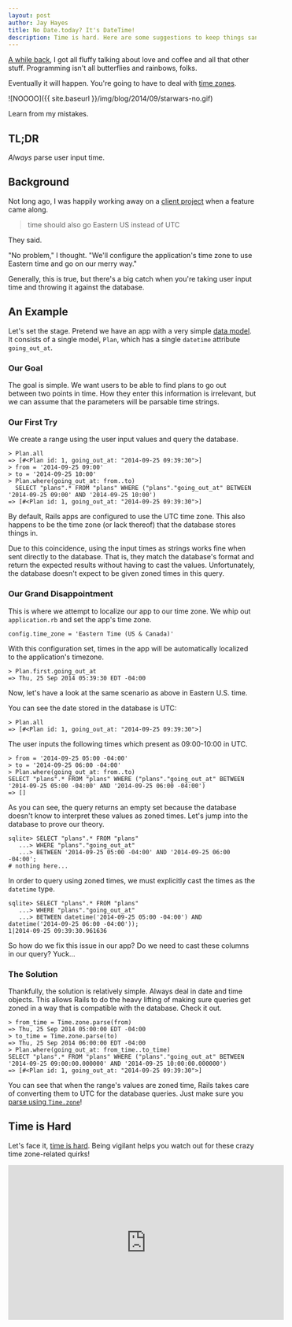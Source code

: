 ```yaml
---
layout: post
author: Jay Hayes
title: No Date.today? It's DateTime!
description: Time is hard. Here are some suggestions to keep things sane in Rails.
---
```


[A while back][swift-blog-post], I got all fluffy talking about love and coffee
and all that other stuff. Programming isn't all butterflies and rainbows,
folks.

Eventually it will happen. You're going to have to deal with [time zones][tz-wikipedia].

![NOOOO]({{ site.baseurl }}/img/blog/2014/09/starwars-no.gif)

Learn from my mistakes.

## TL;DR

_Always_ parse user input time.

## Background

Not long ago, I was happily working away on a [client project][we-develop] when
a feature came along.

> time should also go Eastern US instead of UTC

They said.

"No problem," I thought. "We'll configure the application's time zone to use
Eastern time and go on our merry way."

Generally, this is true, but there's a big catch when you're taking user input
time and throwing it against the database.

## An Example

Let's set the stage. Pretend we have an app with a very simple
[data model][data-model-wikipedia]. It consists of a single model, `Plan`,
which has a single `datetime` attribute `going_out_at`.

### Our Goal

The goal is simple. We want users to be able to find plans to go out between
two points in time. How they enter this information is irrelevant, but we can
assume that the parameters will be parsable time strings.

### Our First Try

We create a range using the user input values and query the database.

~~~
> Plan.all
=> [#<Plan id: 1, going_out_at: "2014-09-25 09:39:30">]
> from = '2014-09-25 09:00'
> to = '2014-09-25 10:00'
> Plan.where(going_out_at: from..to)
  SELECT "plans".* FROM "plans" WHERE ("plans"."going_out_at" BETWEEN '2014-09-25 09:00' AND '2014-09-25 10:00')
=> [#<Plan id: 1, going_out_at: "2014-09-25 09:39:30">]
~~~

By default, Rails apps are configured to use the UTC time zone. This also
happens to be the time zone (or lack thereof) that the database stores things in.

Due to this coincidence, using the input times as strings works fine when sent
directly to the database. That is, they match the database's format and return
the expected results without having to cast the values. Unfortunately, the
database doesn't expect to be given zoned times in this query.

### Our Grand Disappointment

This is where we attempt to localize our app to our time zone. We whip out
`application.rb` and set the app's time zone.

~~~
config.time_zone = 'Eastern Time (US & Canada)'
~~~

With this configuration set, times in the app will be automatically localized
to the application's timezone.

~~~
> Plan.first.going_out_at
=> Thu, 25 Sep 2014 05:39:30 EDT -04:00
~~~

Now, let's have a look at the same scenario as above in Eastern U.S. time.

You can see the date stored in the database is UTC:

~~~
> Plan.all
=> [#<Plan id: 1, going_out_at: "2014-09-25 09:39:30">]
~~~

The user inputs the following times which present as 09:00-10:00 in UTC.

~~~
> from = '2014-09-25 05:00 -04:00'
> to = '2014-09-25 06:00 -04:00'
> Plan.where(going_out_at: from..to)
SELECT "plans".* FROM "plans" WHERE ("plans"."going_out_at" BETWEEN '2014-09-25 05:00 -04:00' AND '2014-09-25 06:00 -04:00')
=> []
~~~

As you can see, the query returns an empty set because the database doesn't
know to interpret these values as zoned times. Let's jump into the database to
prove our theory.

~~~
sqlite> SELECT "plans".* FROM "plans"
   ...> WHERE "plans"."going_out_at"
   ...> BETWEEN '2014-09-25 05:00 -04:00' AND '2014-09-25 06:00 -04:00';
# nothing here...
~~~

In order to query using zoned times, we must explicitly cast the times as the
`datetime` type.

~~~
sqlite> SELECT "plans".* FROM "plans"
   ...> WHERE "plans"."going_out_at"
   ...> BETWEEN datetime('2014-09-25 05:00 -04:00') AND datetime('2014-09-25 06:00 -04:00'));
1|2014-09-25 09:39:30.961636
~~~

So how do we fix this issue in our app? Do we need to cast these columns in our
query? Yuck...

### The Solution

Thankfully, the solution is relatively simple. Always deal in date and time
objects. This allows Rails to do the heavy lifting of making sure queries
get zoned in a way that is compatible with the database. Check it out.

~~~
> from_time = Time.zone.parse(from)
=> Thu, 25 Sep 2014 05:00:00 EDT -04:00
> to_time = Time.zone.parse(to)
=> Thu, 25 Sep 2014 06:00:00 EDT -04:00
> Plan.where(going_out_at: from_time..to_time)
SELECT "plans".* FROM "plans" WHERE ("plans"."going_out_at" BETWEEN '2014-09-25 09:00:00.000000' AND '2014-09-25 10:00:00.000000')
=> [#<Plan id: 1, going_out_at: "2014-09-25 09:39:30">]
~~~

You can see that when the range's values are zoned time, Rails takes care of
converting them to UTC for the database queries. Just make sure you
[parse using `Time.zone`][working-with-time]!

## Time is Hard

Let's face it, [time is hard][time-zones-youtube]. Being vigilant helps you watch out
for these crazy time zone-related quirks!

<iframe width="560" height="315" src="https://www.youtube.com/embed/-5wpm-gesOY" frameborder="0" allowfullscreen></iframe>


[swift-blog-post]: http://www.bignerdranch.com/blog/discover-swift-with-this-one-weird-rubyist
[tz-wikipedia]: http://en.wikipedia.org/wiki/Time_zone
[data-model-wikipedia]: http://en.wikipedia.org/wiki/Data_model
[time-zones-youtube]: https://www.youtube.com/watch?v=-5wpm-gesOY
[working-with-time]: http://www.elabs.se/blog/36-working-with-time-zones-in-ruby-on-rails
[we-develop]: http://www.bignerdranch.com/we-develop/
